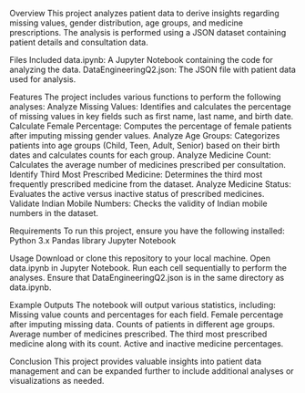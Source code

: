 Overview
This project analyzes patient data to derive insights regarding missing values, gender distribution, age groups, and medicine prescriptions. The analysis is performed using a JSON dataset containing patient details and consultation data.

Files Included
data.ipynb: A Jupyter Notebook containing the code for analyzing the data.
DataEngineeringQ2.json: The JSON file with patient data used for analysis.

Features
The project includes various functions to perform the following analyses:
Analyze Missing Values: Identifies and calculates the percentage of missing values in key fields such as first name, last name, and birth date.
Calculate Female Percentage: Computes the percentage of female patients after imputing missing gender values.
Analyze Age Groups: Categorizes patients into age groups (Child, Teen, Adult, Senior) based on their birth dates and calculates counts for each group.
Analyze Medicine Count: Calculates the average number of medicines prescribed per consultation.
Identify Third Most Prescribed Medicine: Determines the third most frequently prescribed medicine from the dataset.
Analyze Medicine Status: Evaluates the active versus inactive status of prescribed medicines.
Validate Indian Mobile Numbers: Checks the validity of Indian mobile numbers in the dataset.

Requirements
To run this project, ensure you have the following installed:
Python 3.x
Pandas library
Jupyter Notebook

Usage
Download or clone this repository to your local machine.
Open data.ipynb in Jupyter Notebook.
Run each cell sequentially to perform the analyses. Ensure that DataEngineeringQ2.json is in the same directory as data.ipynb.

Example Outputs
The notebook will output various statistics, including:
Missing value counts and percentages for each field.
Female percentage after imputing missing data.
Counts of patients in different age groups.
Average number of medicines prescribed.
The third most prescribed medicine along with its count.
Active and inactive medicine percentages.

Conclusion
This project provides valuable insights into patient data management and can be expanded further to include additional analyses or visualizations as needed.
